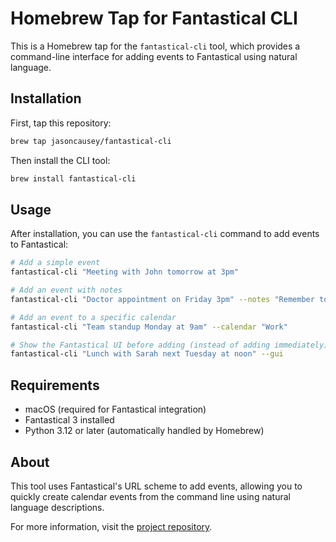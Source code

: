 # Homebrew Tap for Fantastical CLI

This is a Homebrew tap for the `fantastical-cli` tool, which provides a command-line interface for adding events to Fantastical using natural language.

## Installation

First, tap this repository:

```bash
brew tap jasoncausey/fantastical-cli
```

Then install the CLI tool:

```bash
brew install fantastical-cli
```

## Usage

After installation, you can use the `fantastical-cli` command to add events to Fantastical:

```bash
# Add a simple event
fantastical-cli "Meeting with John tomorrow at 3pm"

# Add an event with notes
fantastical-cli "Doctor appointment on Friday 3pm" --notes "Remember to bring insurance card."

# Add an event to a specific calendar
fantastical-cli "Team standup Monday at 9am" --calendar "Work"

# Show the Fantastical UI before adding (instead of adding immediately)
fantastical-cli "Lunch with Sarah next Tuesday at noon" --gui
```

## Requirements

- macOS (required for Fantastical integration)
- Fantastical 3 installed
- Python 3.12 or later (automatically handled by Homebrew)

## About

This tool uses Fantastical's URL scheme to add events, allowing you to quickly create calendar events from the command line using natural language descriptions.

For more information, visit the [project repository](https://github.com/jasoncausey/fantastical-cli).

